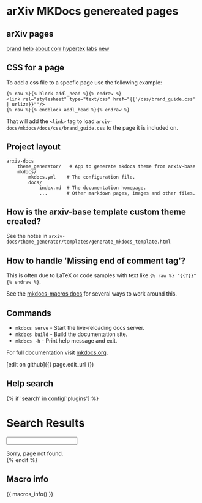 # arXiv MKDocs genereated pages

## arXiv pages

[brand](brand) [help](help) [about](about) [corr](corr) [hypertex](hypertex) [labs](labs) [new](new)

## CSS for a page
To add a css file to a specfic page use the following example:

    {% raw %}{% block addl_head %}{% endraw %}
    <link rel="stylesheet" type="text/css" href="{{'/css/brand_guide.css' | urlize}}""/>
    {% raw %}{% endblock addl_head %}{% endraw %}

That will add the `<link>` tag to load
`arxiv-docs/mkdocs/docs/css/brand_guide.css` to the page it is
included on.

## Project layout

    arxiv-docs
        theme_generator/   # App to generate mkdocs theme from arxiv-base
        mkdocs/
            mkdocs.yml    # The configuration file.
            docs/
                index.md  # The documentation homepage.
                ...       # Other markdown pages, images and other files.

## How is the arxiv-base template custom theme created?
See the notes in `arxiv-docs/theme_generator/templates/generate_mkdocs_template.html`

## How to handle 'Missing end of comment tag'?
This is often due to LaTeX or code samples with text like `{% raw %} "{{?}}" {% endraw %}`.

See the [mkdocs-macros docs](https://mkdocs-macros-plugin.readthedocs.io/en/latest/advanced/#code-blocks-containing-similar-languages) for several ways to work around this.

## Commands

* `mkdocs serve` - Start the live-reloading docs server.
* `mkdocs build` - Build the documentation site.
* `mkdocs -h` - Print help message and exit.

For full documentation visit [mkdocs.org](https://www.mkdocs.org).

[edit on github]({{ page.edit_url }})

## Help search
{% if 'search' in config['plugins'] %}
<h1 id="search">Search Results</h1>

<form action="search.html">
  <input name="q" id="mkdocs-search-query" type="text" >
</form>

<div id="mkdocs-search-results">
  Sorry, page not found.
</div>
{% endif %}

## Macro info
{{ macros_info() }}
